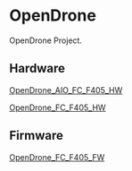 # OpenDrone
OpenDrone Project.



## Hardware

[OpenDrone_AIO_FC_F405_HW](https://github.com/phonght32/OpenDrone_AIO_FC_F405_HW)

[OpenDrone_FC_F405_HW](https://github.com/phonght32/OpenDrone_FC_F405_HW)

## Firmware

[OpenDrone_FC_F405_FW](https://github.com/phonght32/OpenDrone_FC_F405_FW)

